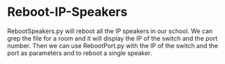 # Reboot-IP-Speakers
RebootSpeakers.py will reboot all the IP speakers in our school.  We can grep the file for a room and it will display the IP of the switch and the port number.  Then we can use RebootPort.py with the IP of the switch and the port as parameters and to reboot a single speaker.